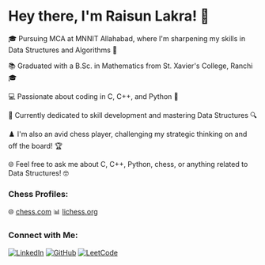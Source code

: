 # Hey there, I'm Raisun Lakra! 👋

🎓 Pursuing MCA at MNNIT Allahabad, where I'm sharpening my skills in Data Structures and Algorithms 🚀

📚 Graduated with a B.Sc. in Mathematics from St. Xavier's College, Ranchi 🎓

💻 Passionate about coding in C, C++, and Python 🐍

🧠 Currently dedicated to skill development and mastering Data Structures 🔍

♟️ I'm also an avid chess player, challenging my strategic thinking on and off the board! 🏆

🌐 Feel free to ask me about C, C++, Python, chess, or anything related to Data Structures! 🤓

### Chess Profiles:

🌐 [chess.com](https://www.chess.com/member/RaisunLakra)
📊 [lichess.org](https://lichess.org/@/Raisun)

<!-- Connect with Me -->
### Connect with Me:

[![LinkedIn](https://img.shields.io/badge/LinkedIn-Connect-blue?style=flat-square&logo=linkedin)](https://www.linkedin.com/in/raisunlakra18)
[![GitHub](https://img.shields.io/badge/GitHub-Follow-black?style=flat-square&logo=github)](https://github.com/RaisunLakra)
[![LeetCode](https://img.shields.io/badge/LeetCode-Solve-green?style=flat-square&logo=leetcode)](https://leetcode.com/raisunlakra18)

<!-- ![Visitor Count](https://visitor-badge.glitch.me/badge?page_id=RaisunLakra) -->


<!-- You can add more badges or customize this section as needed -->
